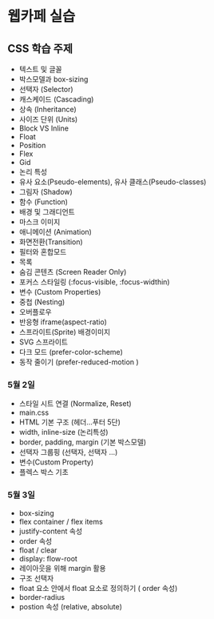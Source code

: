 # 웹카페 실습

## CSS 학습 주제

- 텍스트 및 글꼴
- 박스모델과 box-sizing
- 선택자 (Selector)
- 캐스케이드 (Cascading)
- 상속 (Inheritance)
- 사이즈 단위 (Units)
- Block VS Inline
- Float
- Position
- Flex
- Gid
- 논리 특성
- 유사 요소(Pseudo-elements), 유사 클래스(Pseudo-classes)
- 그림자 (Shadow)
- 함수 (Function)
- 배경 및 그래디언트
- 마스크 이미지
- 애니메이션 (Animation)
- 화면전환(Transition)
- 필터와 혼합모드
- 목록
- 숨김 콘텐츠 (Screen Reader Only)
- 포커스 스타일링 (:focus-visible, :focus-widthin)
- 변수 (Custom Properties)
- 중첩 (Nesting)
- 오버플로우
- 반응형 iframe(aspect-ratio)
- 스프라이트(Sprite) 배경이미지
- SVG 스프라이트
- 다크 모드 (prefer-color-scheme)
- 동작 줄이기 (prefer-reduced-motion )

### 5월 2일

- 스타일 시트 연결 (Normalize, Reset)
- main.css
- HTML 기본 구조 (헤더...푸터 5단)
- width, inline-size (논리특성)
- border, padding, margin (기본 박스모델)
- 선택자 그룹핑 (선택자, 선택자 ...)
- 변수(Custom Property)
- 플렉스 박스 기초

### 5월 3일

- box-sizing
- flex container / flex items
- justify-content 속성
- order 속성
- float / clear
- display: flow-root
- 레이아웃을 위해 margin 활용
- 구조 선택자
- float 요소 안에서 float 요소로 정의하기 ( order 속성)
- border-radius
- postion 속성 (relative, absolute)
